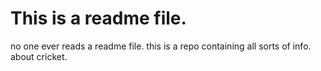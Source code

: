 # This is a readme file.
no one ever reads a readme file.
this is a repo containing all sorts of info. about cricket.
